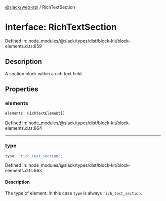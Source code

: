 [@slack/web-api](../index.md) / RichTextSection

# Interface: RichTextSection

Defined in: node\_modules/@slack/types/dist/block-kit/block-elements.d.ts:859

## Description

A section block within a rich text field.

## Properties

### elements

```ts
elements: RichTextElement[];
```

Defined in: node\_modules/@slack/types/dist/block-kit/block-elements.d.ts:864

***

### type

```ts
type: "rich_text_section";
```

Defined in: node\_modules/@slack/types/dist/block-kit/block-elements.d.ts:863

#### Description

The type of element. In this case `type` is always `rich_text_section`.
